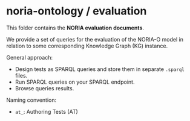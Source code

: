 # noria-ontology / evaluation

This folder contains the **NORIA evaluation documents**.

We provide a set of queries for the evaluation of the NORIA-O model in relation to some corresponding Knowledge Graph (KG) instance.

General approach:
* Design tests as SPARQL queries and store them in separate `.sparql` files.
* Run SPARQL queries on your SPARQL endpoint.
* Browse queries results.

Naming convention:
* `at_`: Authoring Tests (AT)